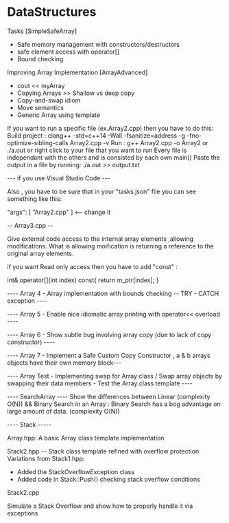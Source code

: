 # DataStructures
Tasks [SimpleSafeArray]
- Safe memory management with constructors/destructors
- safe element access with operator[]
- Bound checking

Improving Array Implementation [ArrayAdvanced]
- cout << myArray
- Copying Arrays >> Shallow vs deep copy
- Copy-and-swap idiom
- Move semantics
- Generic Array<T> using template


If you want to run a specific file (ex.Array2.cpp) then you have to do this:
Build project : clang++ -std=c++14 -Wall -fsanitize=address -g -fno-optimize-sibling-calls Array2.cpp -v
Run : g++ Array2.cpp -o Array2 or ./a.out or right click to your file that you want to run
Every file is independant with the others and is consisted by each own main()
Paste the output in a file by running: ./a.out >> output.txt


--- if you use Visual Studio Code --- 

Also , you have to be sure that in your "tasks.json" file you can see something like this: 

"args": [ "Array2.cpp"  ] <-- change it 


-- Array3.cpp -- 

Give external code access to the internal array elements ,allowing modifications.
What is allowing moification is returning a reference to the original array elements.

if you want Read only access then you have to add "const" :

int& operator[](int index) const{
      return m_ptr[index];
  }


---- Array 4 - Array implementation with bounds checking -- TRY - CATCH exception ----

---- Array 5 - Enable nice idiomatic array printing with operator<< overload ----

---- Array 6 - Show subtle bug involving array copy (due to lack of copy constructor) ----

---- Array 7 - Implement a Safe Custom Copy Constructor , a & b arrays objects have their own memory   block---

---- Array Test - Implementing swap for Array class / 
Swap array objects by swapping their data members - Test the Array<T> class template ----

---- SearchArray ---- 
Show the differences between Linear (complexity O(N)) && Binary Search in an Array : Binary Search has a bog advantage on large amount of data. (complexity O(N))

---- Stack -----

Array.hpp: A basic Array<T> class template implementation

Stack2.hpp -- Stack class template refined with overflow protection
Variations from Stack1.hpp:
- Added the StackOverflowException class
- Added code in Stack::Push() checking stack overflow conditions

Stack2.cpp

Simulate a Stack Overflow and show how to properly handle it via exceptions






